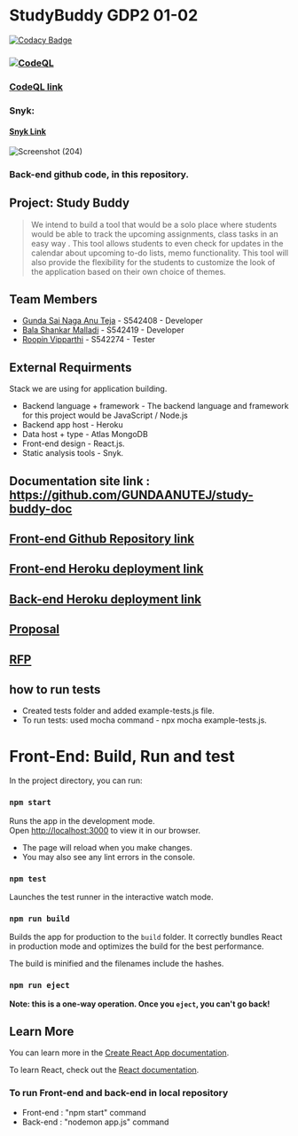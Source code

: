 # StudyBuddy GDP2 01-02 

[![Codacy Badge](https://app.codacy.com/project/badge/Grade/0a3d2456a7994058a5402499c3371d4c)](https://www.codacy.com/gh/GUNDAANUTEJ/StudyBuddy/dashboard?utm_source=github.com&amp;utm_medium=referral&amp;utm_content=GUNDAANUTEJ/StudyBuddy&amp;utm_campaign=Badge_Grade)

### [![CodeQL](https://github.com/GUNDAANUTEJ/StudyBuddy/actions/workflows/codeql-analysis.yml/badge.svg)](https://github.com/GUNDAANUTEJ/StudyBuddy/actions/workflows/codeql-analysis.yml)
### [CodeQL link](https://github.com/GUNDAANUTEJ/StudyBuddy/actions/workflows/codeql-analysis.yml)

### Snyk:  
#### [Snyk Link](https://app.snyk.io/org/gundaanutej)
![Screenshot (204)](https://user-images.githubusercontent.com/77635770/161365918-cc359ac3-0994-4b6d-99cf-e966ae7e6e18.png)

### Back-end github code, in this repository.

## Project: Study Buddy

> We intend to build a tool that would be a solo place where students would be able to track the upcoming assignments, class tasks in an easy way . This tool allows students to even check for updates in the calendar about upcoming to-do lists, memo functionality. This tool will also provide the flexibility for the students to customize the look of the application based on their own choice of themes.

## Team Members

 * [Gunda Sai Naga Anu Teja](https://github.com/GUNDAANUTEJ) - S542408    - Developer
 * [Bala Shankar Malladi](https://github.com/balumalladi)    - S542419    - Developer
 * [Roopin Vipparthi](https://github.com/RoopinVipparthi)    - S542274    - Tester

## External Requirments

Stack we are using for application building.
* Backend language + framework - The backend language and framework for this project would be JavaScript / Node.js
* Backend app host - Heroku
* Data host + type - Atlas MongoDB
* Front-end design - React.js.
* Static analysis tools - Snyk.

## Documentation site link : https://github.com/GUNDAANUTEJ/study-buddy-doc

## [Front-end Github Repository link](https://github.com/GUNDAANUTEJ/studybuddyfrontend)

## [Front-end Heroku deployment link](https://study-buddy-frontend.herokuapp.com/)

## [Back-end Heroku deployment link](https://study-buddy-bckend.herokuapp.com/)

## [Proposal](https://github.com/Maruthi158/691-01-F21-DevRFP-Group5/blob/main/Proposal.md)

## [RFP](https://github.com/Maruthi158/691-01-F21-RFP-Group2/blob/main/rfp-study.md)

## how to run tests

* Created tests folder and added example-tests.js file.
* To run tests: used mocha command - npx mocha example-tests.js. 

# Front-End: Build, Run and test

In the project directory, you can run:

### `npm start`

Runs the app in the development mode.\
Open [http://localhost:3000](http://localhost:3000) to view it in our browser.

- The page will reload when you make changes.
- You may also see any lint errors in the console.

### `npm test`

Launches the test runner in the interactive watch mode.

### `npm run build`

Builds the app for production to the `build` folder.
It correctly bundles React in production mode and optimizes the build for the best performance.

The build is minified and the filenames include the hashes.

### `npm run eject`

**Note: this is a one-way operation. Once you `eject`, you can't go back!**

## Learn More

You can learn more in the [Create React App documentation](https://facebook.github.io/create-react-app/docs/getting-started).

To learn React, check out the [React documentation](https://reactjs.org/).

### To run Front-end and back-end in local repository
* Front-end : "npm start" command
* Back-end : "nodemon app.js" command

